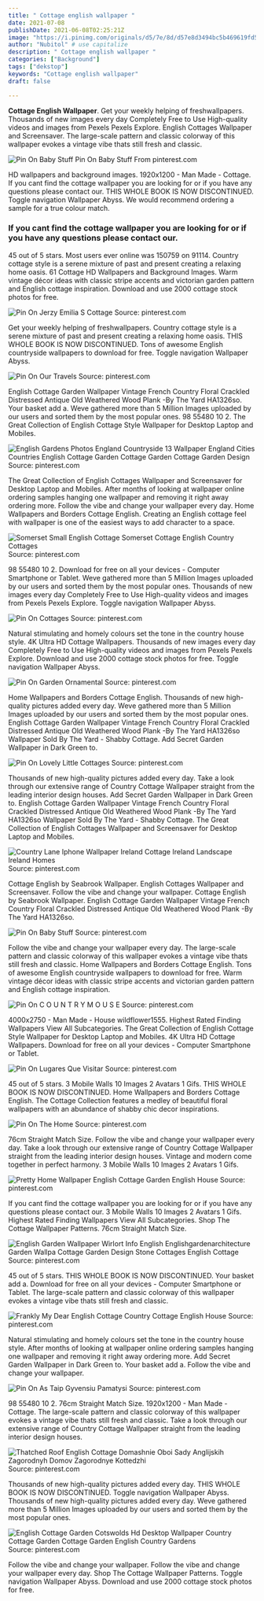 ```yaml
---
title: " Cottage english wallpaper "
date: 2021-07-08
publishDate: 2021-06-08T02:25:21Z
image: "https://i.pinimg.com/originals/d5/7e/8d/d57e8d3494bc5b469619fd570d96d281.jpg"
author: "Nubitol" # use capitalize
description: " Cottage english wallpaper "
categories: ["Background"]
tags: ["dekstop"]
keywords: "Cottage english wallpaper"
draft: false

---
```



**Cottage English Wallpaper**. Get your weekly helping of freshwallpapers. Thousands of new images every day Completely Free to Use High-quality videos and images from Pexels Pexels Explore. English Cottages Wallpaper and Screensaver. The large-scale pattern and classic colorway of this wallpaper evokes a vintage vibe thats still fresh and classic.

![Pin On Baby Stuff](https://i.pinimg.com/originals/9f/d9/84/9fd984f539c1f2a764a837ebfefaf139.jpg "Pin On Baby Stuff")
Pin On Baby Stuff From pinterest.com


HD wallpapers and background images. 1920x1200 - Man Made - Cottage. If you cant find the cottage wallpaper you are looking for or if you have any questions please contact our. THIS WHOLE BOOK IS NOW DISCONTINUED. Toggle navigation Wallpaper Abyss. We would recommend ordering a sample for a true colour match.

### If you cant find the cottage wallpaper you are looking for or if you have any questions please contact our.

45 out of 5 stars. Most users ever online was 150759 on 91114. Country cottage style is a serene mixture of past and present creating a relaxing home oasis. 61 Cottage HD Wallpapers and Background Images. Warm vintage décor ideas with classic stripe accents and victorian garden pattern and English cottage inspiration. Download and use 2000 cottage stock photos for free.


![Pin On Jerzy Emilia S Cottage](https://i.pinimg.com/originals/0f/80/ab/0f80ab6c356df26692fe8a0d81113e12.jpg "Pin On Jerzy Emilia S Cottage")
Source: pinterest.com

Get your weekly helping of freshwallpapers. Country cottage style is a serene mixture of past and present creating a relaxing home oasis. THIS WHOLE BOOK IS NOW DISCONTINUED. Tons of awesome English countryside wallpapers to download for free. Toggle navigation Wallpaper Abyss.

![Pin On Our Travels](https://i.pinimg.com/originals/1f/68/6a/1f686a3f5413c7bcab954ad481a5c078.jpg "Pin On Our Travels")
Source: pinterest.com

English Cottage Garden Wallpaper Vintage French Country Floral Crackled Distressed Antique Old Weathered Wood Plank -By The Yard HA1326so. Your basket add a. Weve gathered more than 5 Million Images uploaded by our users and sorted them by the most popular ones. 98 55480 10 2. The Great Collection of English Cottage Style Wallpaper for Desktop Laptop and Mobiles.

![English Gardens Photos England Countryside 13 Wallpaper England Cities Countries English Cottage Garden Cottage Garden Cottage Garden Design](https://i.pinimg.com/originals/5c/d7/1a/5cd71a11222623e01c4deff5bc68a737.jpg "English Gardens Photos England Countryside 13 Wallpaper England Cities Countries English Cottage Garden Cottage Garden Cottage Garden Design")
Source: pinterest.com

The Great Collection of English Cottages Wallpaper and Screensaver for Desktop Laptop and Mobiles. After months of looking at wallpaper online ordering samples hanging one wallpaper and removing it right away ordering more. Follow the vibe and change your wallpaper every day. Home Wallpapers and Borders Cottage English. Creating an English cottage feel with wallpaper is one of the easiest ways to add character to a space.

![Somerset Small English Cottage Somerset Cottage English Country Cottages](https://i.pinimg.com/originals/00/70/5e/00705e16b414b5cc16a19bef29b3bf16.jpg "Somerset Small English Cottage Somerset Cottage English Country Cottages")
Source: pinterest.com

98 55480 10 2. Download for free on all your devices - Computer Smartphone or Tablet. Weve gathered more than 5 Million Images uploaded by our users and sorted them by the most popular ones. Thousands of new images every day Completely Free to Use High-quality videos and images from Pexels Pexels Explore. Toggle navigation Wallpaper Abyss.

![Pin On Cottages](https://i.pinimg.com/originals/f9/10/e7/f910e7ebd054713789508443e77e0718.jpg "Pin On Cottages")
Source: pinterest.com

Natural stimulating and homely colours set the tone in the country house style. 4K Ultra HD Cottage Wallpapers. Thousands of new images every day Completely Free to Use High-quality videos and images from Pexels Pexels Explore. Download and use 2000 cottage stock photos for free. Toggle navigation Wallpaper Abyss.

![Pin On Garden Ornamental](https://i.pinimg.com/originals/1f/ef/91/1fef917efa4726a9c8c2fe431765c8b6.jpg "Pin On Garden Ornamental")
Source: pinterest.com

Home Wallpapers and Borders Cottage English. Thousands of new high-quality pictures added every day. Weve gathered more than 5 Million Images uploaded by our users and sorted them by the most popular ones. English Cottage Garden Wallpaper Vintage French Country Floral Crackled Distressed Antique Old Weathered Wood Plank -By The Yard HA1326so Wallpaper Sold By The Yard - Shabby Cottage. Add Secret Garden Wallpaper in Dark Green to.

![Pin On Lovely Little Cottages](https://i.pinimg.com/originals/bb/b7/05/bbb705a557a004767e6b2b269dbf2607.jpg "Pin On Lovely Little Cottages")
Source: pinterest.com

Thousands of new high-quality pictures added every day. Take a look through our extensive range of Country Cottage Wallpaper straight from the leading interior design houses. Add Secret Garden Wallpaper in Dark Green to. English Cottage Garden Wallpaper Vintage French Country Floral Crackled Distressed Antique Old Weathered Wood Plank -By The Yard HA1326so Wallpaper Sold By The Yard - Shabby Cottage. The Great Collection of English Cottages Wallpaper and Screensaver for Desktop Laptop and Mobiles.

![Country Lane Iphone Wallpaper Ireland Cottage Ireland Landscape Ireland Homes](https://i.pinimg.com/originals/2e/65/1d/2e651dc7adef315df2b4661a110c50a0.jpg "Country Lane Iphone Wallpaper Ireland Cottage Ireland Landscape Ireland Homes")
Source: pinterest.com

Cottage English by Seabrook Wallpaper. English Cottages Wallpaper and Screensaver. Follow the vibe and change your wallpaper. Cottage English by Seabrook Wallpaper. English Cottage Garden Wallpaper Vintage French Country Floral Crackled Distressed Antique Old Weathered Wood Plank -By The Yard HA1326so.

![Pin On Baby Stuff](https://i.pinimg.com/originals/9f/d9/84/9fd984f539c1f2a764a837ebfefaf139.jpg "Pin On Baby Stuff")
Source: pinterest.com

Follow the vibe and change your wallpaper every day. The large-scale pattern and classic colorway of this wallpaper evokes a vintage vibe thats still fresh and classic. Home Wallpapers and Borders Cottage English. Tons of awesome English countryside wallpapers to download for free. Warm vintage décor ideas with classic stripe accents and victorian garden pattern and English cottage inspiration.

![Pin On C O U N T R Y M O U S E](https://i.pinimg.com/736x/76/27/b8/7627b8b43dfab9236b1c08b7260397a4--english-house-english-style.jpg "Pin On C O U N T R Y M O U S E")
Source: pinterest.com

4000x2750 - Man Made - House wildflower1555. Highest Rated Finding Wallpapers View All Subcategories. The Great Collection of English Cottage Style Wallpaper for Desktop Laptop and Mobiles. 4K Ultra HD Cottage Wallpapers. Download for free on all your devices - Computer Smartphone or Tablet.

![Pin On Lugares Que Visitar](https://i.pinimg.com/originals/55/0b/1c/550b1c9c4662c11b1a8493d22bfbb12b.jpg "Pin On Lugares Que Visitar")
Source: pinterest.com

45 out of 5 stars. 3 Mobile Walls 10 Images 2 Avatars 1 Gifs. THIS WHOLE BOOK IS NOW DISCONTINUED. Home Wallpapers and Borders Cottage English. The Cottage Collection features a medley of beautiful floral wallpapers with an abundance of shabby chic decor inspirations.

![Pin On The Home](https://i.pinimg.com/originals/a9/7e/29/a97e299f6a8f2efb1c95b1935ea60d96.jpg "Pin On The Home")
Source: pinterest.com

76cm Straight Match Size. Follow the vibe and change your wallpaper every day. Take a look through our extensive range of Country Cottage Wallpaper straight from the leading interior design houses. Vintage and modern come together in perfect harmony. 3 Mobile Walls 10 Images 2 Avatars 1 Gifs.

![Pretty Home Wallpaper English Cottage Garden English House](https://i.pinimg.com/originals/86/f1/b1/86f1b19e0c22a3846160f05a35b21184.jpg "Pretty Home Wallpaper English Cottage Garden English House")
Source: pinterest.com

If you cant find the cottage wallpaper you are looking for or if you have any questions please contact our. 3 Mobile Walls 10 Images 2 Avatars 1 Gifs. Highest Rated Finding Wallpapers View All Subcategories. Shop The Cottage Wallpaper Patterns. 76cm Straight Match Size.

![English Garden Wallpaper Wirlort Info English Englishgardenarchitecture Garden Wallpa Cottage Garden Design Stone Cottages English Cottage](https://i.pinimg.com/originals/74/28/19/7428196a683d148609fb0bc405cc770b.png "English Garden Wallpaper Wirlort Info English Englishgardenarchitecture Garden Wallpa Cottage Garden Design Stone Cottages English Cottage")
Source: pinterest.com

45 out of 5 stars. THIS WHOLE BOOK IS NOW DISCONTINUED. Your basket add a. Download for free on all your devices - Computer Smartphone or Tablet. The large-scale pattern and classic colorway of this wallpaper evokes a vintage vibe thats still fresh and classic.

![Frankly My Dear English Cottage Country Cottage English House](https://i.pinimg.com/originals/db/b5/a3/dbb5a3a16d9eade97fe3bf3caaf2d58f.jpg "Frankly My Dear English Cottage Country Cottage English House")
Source: pinterest.com

Natural stimulating and homely colours set the tone in the country house style. After months of looking at wallpaper online ordering samples hanging one wallpaper and removing it right away ordering more. Add Secret Garden Wallpaper in Dark Green to. Your basket add a. Follow the vibe and change your wallpaper.

![Pin On As Taip Gyvensiu Pamatysi](https://i.pinimg.com/originals/39/ee/ac/39eeacb063433f9ebc08bfe0d3f20c70.jpg "Pin On As Taip Gyvensiu Pamatysi")
Source: pinterest.com

98 55480 10 2. 76cm Straight Match Size. 1920x1200 - Man Made - Cottage. The large-scale pattern and classic colorway of this wallpaper evokes a vintage vibe thats still fresh and classic. Take a look through our extensive range of Country Cottage Wallpaper straight from the leading interior design houses.

![Thatched Roof English Cottage Domashnie Oboi Sady Anglijskih Zagorodnyh Domov Zagorodnye Kottedzhi](https://i.pinimg.com/originals/3a/cd/0f/3acd0f7c9c13960d0898edf0dbd81d0a.jpg "Thatched Roof English Cottage Domashnie Oboi Sady Anglijskih Zagorodnyh Domov Zagorodnye Kottedzhi")
Source: pinterest.com

Thousands of new high-quality pictures added every day. THIS WHOLE BOOK IS NOW DISCONTINUED. Toggle navigation Wallpaper Abyss. Thousands of new high-quality pictures added every day. Weve gathered more than 5 Million Images uploaded by our users and sorted them by the most popular ones.

![English Cottage Garden Cotswolds Hd Desktop Wallpaper Country Cottage Garden Cottage Garden English Country Gardens](https://i.pinimg.com/originals/d5/7e/8d/d57e8d3494bc5b469619fd570d96d281.jpg "English Cottage Garden Cotswolds Hd Desktop Wallpaper Country Cottage Garden Cottage Garden English Country Gardens")
Source: pinterest.com

Follow the vibe and change your wallpaper. Follow the vibe and change your wallpaper every day. Shop The Cottage Wallpaper Patterns. Toggle navigation Wallpaper Abyss. Download and use 2000 cottage stock photos for free.

